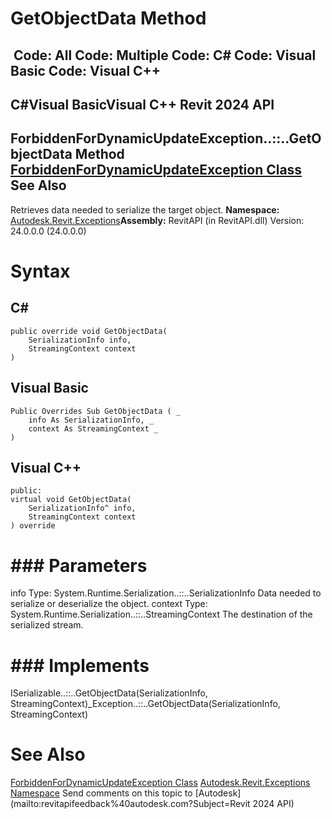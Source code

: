 # GetObjectData Method

﻿
 Code: All Code: Multiple Code: C# Code: Visual Basic Code: Visual C++   
---  
C#Visual BasicVisual C++
Revit 2024 API  
---  
ForbiddenForDynamicUpdateException..::..GetObjectData Method   
[ForbiddenForDynamicUpdateException Class](c5b911f6-1e8f-2cd4-6965-286f41221fe0.md "ForbiddenForDynamicUpdateException Class") See Also  
---  
Retrieves data needed to serialize the target object.
**Namespace:** [Autodesk.Revit.Exceptions](e3bbc463-dccb-6964-e8ef-697c9ed07a27.md "Autodesk.Revit.Exceptions Namespace")**Assembly:** RevitAPI (in RevitAPI.dll) Version: 24.0.0.0 (24.0.0.0)
# Syntax
C#  
---  
```text
public override void GetObjectData(
	SerializationInfo info,
	StreamingContext context
)
```
  
Visual Basic  
---  
```text
Public Overrides Sub GetObjectData ( _
	info As SerializationInfo, _
	context As StreamingContext _
)
```
  
Visual C++  
---  
```text
public:
virtual void GetObjectData(
	SerializationInfo^ info, 
	StreamingContext context
) override
```
  
# ### Parameters
info
    Type: System.Runtime.Serialization..::..SerializationInfo Data needed to serialize or deserialize the object. 
context
    Type: System.Runtime.Serialization..::..StreamingContext The destination of the serialized stream. 
# ### Implements
ISerializable..::..GetObjectData(SerializationInfo, StreamingContext)_Exception..::..GetObjectData(SerializationInfo, StreamingContext)
# See Also
[ForbiddenForDynamicUpdateException Class](c5b911f6-1e8f-2cd4-6965-286f41221fe0.md "ForbiddenForDynamicUpdateException Class")
[Autodesk.Revit.Exceptions Namespace](e3bbc463-dccb-6964-e8ef-697c9ed07a27.md "Autodesk.Revit.Exceptions Namespace")
Send comments on this topic to [Autodesk](mailto:revitapifeedback%40autodesk.com?Subject=Revit 2024 API)